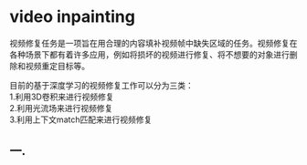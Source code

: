 # video inpainting  
视频修复任务是一项旨在用合理的内容填补视频帧中缺失区域的任务。视频修复在各种场景下都有着许多应用，例如将损坏的视频进行修复、将不想要的对象进行删除和视频重定目标等。 

目前的基于深度学习的视频修复工作可以分为三类：  
1.利用3D卷积来进行视频修复  
2.利用光流场来进行视频修复  
3.利用上下文match匹配来进行视频修复  

## 一.
